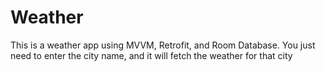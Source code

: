 # Weather
This is a weather app using MVVM, Retrofit, and Room Database. You just need to enter the city name, and it will fetch the weather for that city
